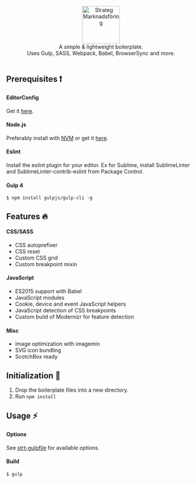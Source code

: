<p align="center">
  <a href="http://www.strateg.se" target="_blank"><img src="https://avatars1.githubusercontent.com/u/1138008?v=3&s=200" alt="Strateg Marknadsföring" width="100"></a>
  <br>
  A simple &amp; lightweight boilerplate.<br> Uses Gulp, SASS, Webpack, Babel, BrowserSync and more.
  <br><br>
</p>

## Prerequisites ❗️
#### EditorConfig
Get it [here](http://editorconfig.org/).

#### Node.js
Preferably install with [NVM](https://github.com/creationix/nvm) or get it [here](https://nodejs.org).

#### Eslint
Install the eslint plugin for your editor. Ex for Sublime, install SublimeLinter and SublimeLinter-contrib-eslint from Package Control.

#### Gulp 4
```
$ npm install gulpjs/gulp-cli -g
```

## Features 🔥
#### CSS/SASS
+ CSS autoprefixer
+ CSS reset
+ Custom CSS grid
+ Custom breakpoint mixin

#### JavaScript
+ ES2015 support with Babel
+ JavaScript modules
+ Cookie, device and event JavaScript helpers
+ JavaScript detection of CSS breakpoints
+ Custom build of Modernizr for feature detection

#### Misc
+ Image optimization with imagemin
+ SVG icon bundling
+ ScotchBox ready

## Initialization 🚀
1. Drop the boilerplate files into a new directory.
2. Run `npm install `

## Usage ⚡️

#### Options
See [strt-gulpfile](https://github.com/strt/strt-gulpfile) for available options.

#### Build

```
$ gulp
```
